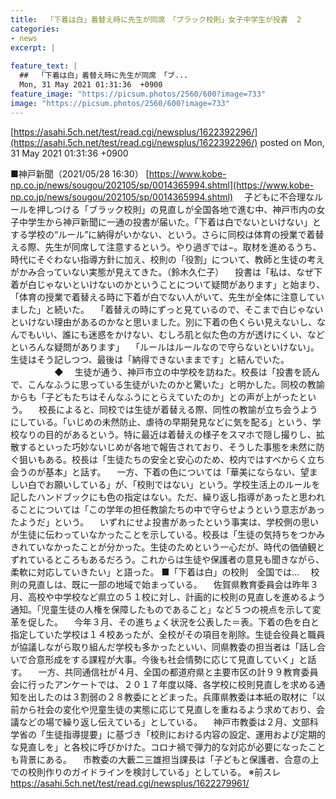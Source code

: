 ```yaml
---
title:  「下着は白」着替え時に先生が同席　「ブラック校則」女子中学生が投書  2  
categories:
- news
excerpt: |
  
feature_text: |
  ##  「下着は白」着替え時に先生が同席　「ブ...
  Mon, 31 May 2021 01:31:36  +0900
feature_image: "https://picsum.photos/2560/600?image=733"
image: "https://picsum.photos/2560/600?image=733"
---
```


[https://asahi.5ch.net/test/read.cgi/newsplus/1622392296/](https://asahi.5ch.net/test/read.cgi/newsplus/1622392296/)
posted on Mon, 31 May 2021 01:31:36  +0900

<!--more-->

■神戸新聞（2021/05/28 16:30） [https://www.kobe-np.co.jp/news/sougou/202105/sp/0014365994.shtml](https://www.kobe-np.co.jp/news/sougou/202105/sp/0014365994.shtml) 　子どもに不合理なルールを押しつける「ブラック校則」の見直しが全国各地で進む中、神戸市内の女子中学生から神戸新聞に一通の投書が届いた。「下着は白でないといけない」とする学校の“ルール”に納得がいかない、という。さらに同校は体育の授業で着替える際、先生が同席して注意するという。やり過ぎでは−。取材を進めるうち、時代にそぐわない指導方針に加え、校則の「役割」について、教師と生徒の考えがかみ合っていない実態が見えてきた。（鈴木久仁子） 　投書は「私は、なぜ下着が白じゃないといけないのかということについて疑問があります」と始まり、「体育の授業で着替える時に下着が白でない人がいて、先生が全体に注意していました」と続いた。 　「着替えの時にずっと見ているので、そこまで白じゃないといけない理由があるのかなと思いました。別に下着の色くらい見えないし、なんでもいい、誰にも迷惑をかけない、むしろ肌と似た色の方が透けにくい、などといろんな疑問があります」 　「ルールはルールなので守らないといけない」。生徒はそう記しつつ、最後は「納得できないままです」と結んでいた。 　　　　　◆ 　生徒が通う、神戸市立の中学校を訪ねた。校長は「投書を読んで、こんなふうに思っている生徒がいたのかと驚いた」と明かした。同校の教諭からも「子どもたちはそんなふうにとらえていたのか」との声が上がったという。 　校長によると、同校では生徒が着替える際、同性の教諭が立ち会うようにしている。「いじめの未然防止、虐待の早期発見などに気を配る」という、学校なりの目的があるという。特に最近は着替えの様子をスマホで隠し撮りし、拡散するといった巧妙ないじめが各地で報告されており、そうした事態を未然に防ぐ狙いもある。校長は「生徒たちの安全と安心のため、校内ではすべからく立ち会うのが基本」と話す。 　一方、下着の色については「華美にならない、望ましい白でお願いしている」が、「校則ではない」という。学校生活上のルールを記したハンドブックにも色の指定はない。ただ、繰り返し指導があったと思われることについては「この学年の担任教諭たちの中で守らせようという意志があったようだ」という。 　いずれにせよ投書があったという事実は、学校側の思いが生徒に伝わっていなかったことを示している。校長は「生徒の気持ちをつかみきれていなかったことが分かった。生徒のためという一心だが、時代の価値観とずれているところもあるだろう。これからは生徒や保護者の意見も聞きながら、柔軟に対応していきたい」と語った。 ■「下着は白」の校則　全国では… 　校則の見直しは、既に一部の地域で始まっている。 　佐賀県教育委員会は昨年３月、高校や中学校など県立の５１校に対し、計画的に校則の見直しを進めるよう通知。「児童生徒の人権を保障したものであること」など５つの視点を示して変革を促した。 　今年３月、その進ちょく状況を公表した＝表。下着の色を白と指定していた学校は１４校あったが、全校がその項目を削除。生徒会役員と職員が協議しながら取り組んだ学校も多かったといい、同県教委の担当者は「話し合いで合意形成をする課程が大事。今後も社会情勢に応じて見直していく」と話す。 　一方、共同通信社が４月、全国の都道府県と主要市区の計９９教育委員会に行ったアンケートでは、２０１７年度以降、各学校に校則見直しを求める通知を出したのは３割弱の２８教委にとどまった。兵庫県教委は本紙の取材に「以前から社会の変化や児童生徒の実態に応じて見直しを重ねるよう求めており、会議などの場で繰り返し伝えている」としている。 　神戸市教委は２月、文部科学省の「生徒指導提要」に基づき「校則における内容の設定、運用および定期的な見直しを」と各校に呼びかけた。コロナ禍で弾力的な対応が必要になったことも背景にある。 　市教委の大藪二三雄担当課長は「子どもと保護者、合意の上での校則作りのガイドラインを検討している」としている。 ※前スレ https://asahi.5ch.net/test/read.cgi/newsplus/1622279961/
